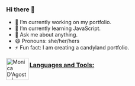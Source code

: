 ### Hi there 👋

<!--
Here are some ideas to get you started:
#the hashtags determine the size of the fonts. 
To add an image: [<img aligh:"left" alt="watever | youtube" width="30px" src="https://watever.png/>][youube]
**monartlondon/monartlondon** is a ✨ _special_ ✨ repository because its `README.md` (this file) appears on your GitHub profile.
- 📫 How to reach me: ...[email](monart.london@gmail.com) add the webpage here
- 👯 I’m looking to collaborate on open source.
- 🤔 I’m looking for help with JS.

[<img align="left" alt="Tensorflow" width=px" src="https://upload.wikimedia.org/wikipedia/commons/thumb/2/2d
Visual Studio Code HTML5 CSS3 CSharp JavaScript React Node.js python flask SQL postgreSQL Git GitHub Docker Terminal]
-->

- 🔭 I’m currently working on my portfolio.
- 🌱 I’m currently learning JavaScript.
- 💬 Ask me about anything.
- 😄 Pronouns: she/her/hers
- ⚡ Fun fact: I am creating a candyland portfolio. 

<a href="mailto:monart.london@gmail.com"><img align="left" alt="Monica D'Agosto | GMail" width="60px" src="https://image.flaticon.com/icons/png/512/732/732200.png"/>

  
  
  
  
  
### Languages and Tools:




